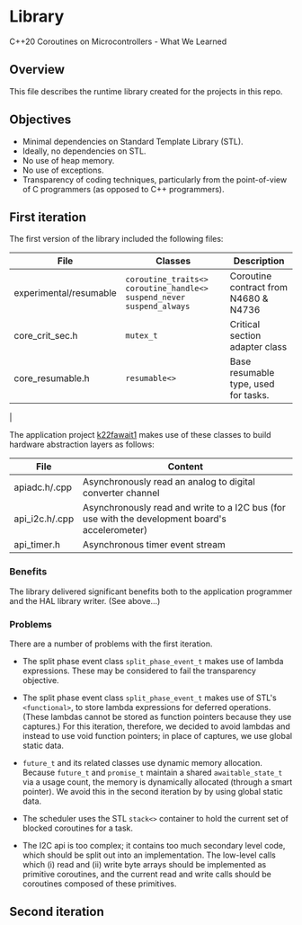 # Library
C++20 Coroutines on Microcontrollers - What We Learned

## Overview

This file describes the runtime library created for the projects in this repo.

## Objectives

- Minimal dependencies on Standard Template Library (STL).
- Ideally, no dependencies on STL.
- No use of heap memory.
- No use of exceptions.
- Transparency of coding techniques, particularly from the point-of-view of C programmers (as opposed to C++ programmers).

## First iteration

The first version of the library included the following files:

| File | Classes | Description |
|---|---|--|
| experimental/resumable | `coroutine_traits<>` `coroutine_handle<>` `suspend_never` `suspend_always` | Coroutine contract from N4680 & N4736 |
| core_crit_sec.h | `mutex_t` | Critical section adapter class |
| core_resumable.h | `resumable<>` | Base resumable type, used for tasks. |
| 

The application project [k22fawait1](./k22fawait1/readme.md) makes use of these classes to build hardware abstraction layers as follows:

| File | Content |
|---|---|
| apiadc.h/.cpp | Asynchronously read an analog to digital converter channel |
| api_i2c.h/.cpp | Asynchronously read and write to a I2C bus (for use with the development board's accelerometer) |
| api_timer.h | Asynchronous timer event stream |

### Benefits

The library delivered significant benefits both to the application programmer and the HAL library writer. (See above...)

### Problems

There are a number of problems with the first iteration.

- The split phase event class `split_phase_event_t` makes use of lambda expressions. These may be considered to fail the transparency objective.

- The split phase event class `split_phase_event_t` makes use of STL's `<functional>`, to store lambda expressions for deferred operations. (These lambdas cannot be stored as function pointers because they use captures.) For this iteration, therefore, we decided to avoid lambdas and instead to use void function pointers; in place of captures, we use global static data.

- `future_t` and its related classes use dynamic memory allocation. Because `future_t` and `promise_t` maintain a shared `awaitable_state_t` via a usage count, the memory is dynamically allocated (through a smart pointer). We avoid this in the second iteration by by using global static data.

- The scheduler uses the STL `stack<>` container to hold the current set of blocked coroutines for a task.

- The I2C api is too complex; it contains too much secondary level code, which should be split out into an implementation. The low-level calls which (i) read and (ii) write byte arrays should be implemented as primitive coroutines, and the current read and write calls should be coroutines composed of these primitives.

## Second iteration

